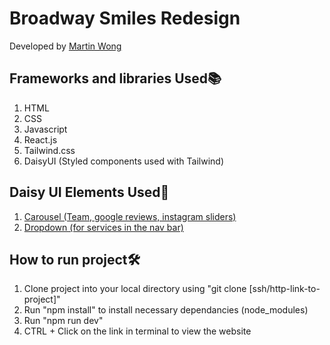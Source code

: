 <h1>Broadway Smiles Redesign</h1>

<p>Developed by <a href="https://github.com/Mighty303" target="_blank" rel="noopener noreferrer">Martin Wong</a></p>
<h2>Frameworks and libraries Used📚</h2>
<ol>
  <li>HTML</li>
  <li>CSS</li>
  <li>Javascript</li>
  <li>React.js</li>
  <li>Tailwind.css</li>
  <li>DaisyUI (Styled components used with Tailwind)</li>
</ol>

<h2>Daisy UI Elements Used🔗</h2>
<ol>
  <li><a href="https://daisyui.com/components/carousel/" target="_blank" rel="noopener noreferrer">Carousel (Team, google reviews, instagram sliders)</a></li>
  <li><a href="https://daisyui.com/components/dropdown/" target="_blank" rel="noopener noreferrer">Dropdown (for services in the nav bar)</a></li>
</ol>
<h2>How to run project🛠️</h2>
<ol>
  <li>Clone project into your local directory using "git clone [ssh/http-link-to-project]"</li>
  <li>Run "npm install" to install necessary dependancies (node_modules)</li>
  <li>Run "npm run dev"</li>
  <li>CTRL + Click on the link in terminal to view the website</li>
</ol>
